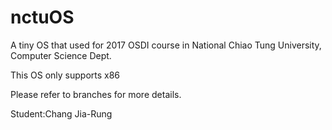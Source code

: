 nctuOS
============

A tiny OS that used for 2017 OSDI course in National Chiao Tung University, Computer Science Dept.

This OS only supports x86

Please refer to branches for more details.

Student:Chang Jia-Rung
